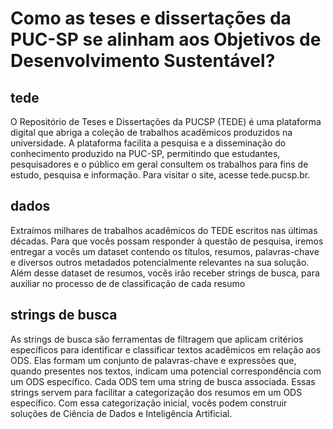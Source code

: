 # Como as teses e dissertações da PUC-SP se alinham aos Objetivos de  Desenvolvimento Sustentável?
## tede
O Repositório de Teses e Dissertações da PUCSP (TEDE) é uma plataforma digital que abriga a coleção 
de trabalhos acadêmicos produzidos na universidade. 
A plataforma facilita a pesquisa e a disseminação do conhecimento produzido na PUC-SP, permitindo 
que estudantes, pesquisadores e o público em geral consultem os trabalhos para fins de estudo, 
pesquisa e informação. Para visitar o site, acesse tede.pucsp.br.
## dados
Extraímos milhares de trabalhos acadêmicos do TEDE escritos nas últimas décadas. Para que vocês 
possam responder à questão de pesquisa, iremos entregar a vocês um dataset contendo os títulos, 
resumos, palavras-chave e diversos outros metadados potencialmente relevantes na sua solução.
Além desse dataset de resumos, vocês irão receber strings de busca, para auxiliar no processo de de 
classificação de cada resumo
## strings de busca
As strings de busca são ferramentas de filtragem que aplicam critérios específicos para identificar e 
classificar textos acadêmicos em relação aos ODS. 
Elas formam um conjunto de palavras-chave e expressões que, quando presentes nos textos, indicam 
uma potencial correspondência com um ODS específico. Cada ODS tem uma string de busca associada.
Essas strings servem para facilitar a categorização dos resumos em um ODS específico. Com essa 
categorização inicial, vocês podem construir soluções de Ciência de Dados e Inteligência Artificial.
